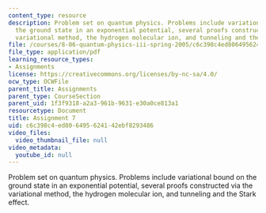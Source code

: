 ```yaml
---
content_type: resource
description: Problem set on quantum physics. Problems include variational bound on
  the ground state in an exponential potential, several proofs constructed via the
  variational method, the hydrogen molecular ion, and tunneling and the Stark effect.
file: /courses/8-06-quantum-physics-iii-spring-2005/c6c398c4ed806495624142ebf8293486_ps7.pdf
file_type: application/pdf
learning_resource_types:
- Assignments
license: https://creativecommons.org/licenses/by-nc-sa/4.0/
ocw_type: OCWFile
parent_title: Assignments
parent_type: CourseSection
parent_uid: 1f3f9318-a2a3-961b-9631-e30a0ce813a1
resourcetype: Document
title: Assignment 7
uid: c6c398c4-ed80-6495-6241-42ebf8293486
video_files:
  video_thumbnail_file: null
video_metadata:
  youtube_id: null
---
```

Problem set on quantum physics. Problems include variational bound on the ground state in an exponential potential, several proofs constructed via the variational method, the hydrogen molecular ion, and tunneling and the Stark effect.